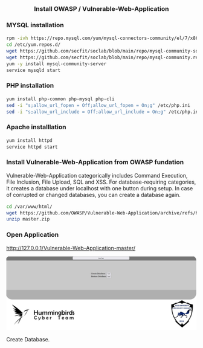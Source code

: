 <br />
<div align="center">
  <h3 align="center">Install  OWASP / Vulnerable-Web-Application </h3>
</div>


### MYSQL installation
  ```sh
rpm -ivh https://repo.mysql.com/yum/mysql-connectors-community/el/7/x86_64/mysql-community-release-el7-5.noarch.rpm
cd /etc/yum.repos.d/
wget https://github.com/secfit/soclab/blob/main/repo/mysql-community-source.repo
wget https://github.com/secfit/soclab/blob/main/repo/mysql-community.repo
yum -y install mysql-community-server
service mysqld start
  ```

### PHP installation
  ```sh
yum install php-common php-mysql php-cli
sed -i "s;allow_url_fopen = Off;allow_url_fopen = On;g" /etc/php.ini
sed -i "s;allow_url_include = Off;allow_url_include = On;g" /etc/php.ini
  ```
  
### Apache installlation
  ```sh
yum install httpd
service httpd start
  ```

### Install Vulnerable-Web-Application from OWASP fundation
Vulnerable-Web-Application categorically includes Command Execution, File Inclusion, File Upload, SQL and XSS. For database-requiring categories, it creates a database under localhost with one button during setup. In case of corrupted or changed databases, you can create a database again.
  ```sh
cd /var/www/html/
wget https://github.com/OWASP/Vulnerable-Web-Application/archive/refs/heads/master.zip
unzip master.zip
  ```

### Open Application
http://127.0.0.1/Vulnerable-Web-Application-master/

<img src="images/owasp_vwa.JPG">

Create Database.
